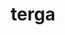 ---
title: terga
meaning: back, back end
pos: noun
stem: terg
genend: ae
abbgender: f.
abbgender2: fem.
gender: feminine
declension: first
---